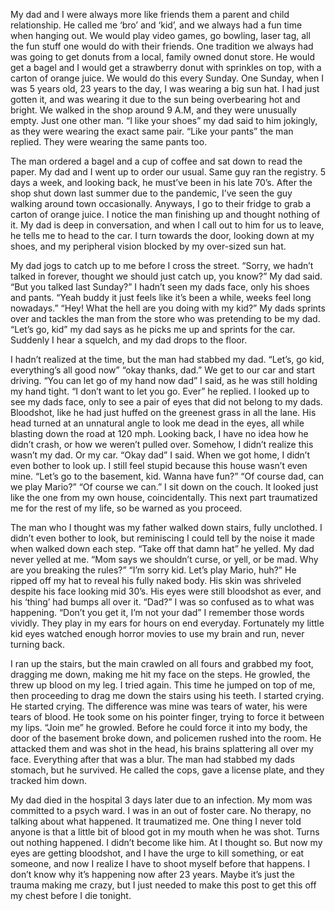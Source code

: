 My dad and I were always more like friends them a parent and child relationship. He called me ‘bro’ and ‘kid’, and we always had a fun time when hanging out. We would play video games, go bowling, laser tag, all the fun stuff one would do with their friends. One tradition we always had was going to get donuts from a local, family owned donut store. He would get a bagel and I would get a strawberry donut with sprinkles on top, with a carton of orange juice. We would do this every Sunday. One Sunday, when I was 5 years old, 23 years to the day, I was wearing a big sun hat. I had just gotten it, and was wearing it due to the sun being overbearing hot and bright. We walked in the shop around 9 A.M, and they were unusually empty. Just one other man. “I like your shoes” my dad said to him jokingly, as they were wearing the exact same pair. “Like your pants” the man replied. They were wearing the same pants too. 


The man ordered a bagel and a cup of coffee and sat down to read the paper. My dad and I went up to order our usual. Same guy ran the registry. 5 days a week, and looking back, he must’ve been in his late 70’s. After the shop shut down last summer due to the pandemic, I’ve seen the guy walking around town occasionally. Anyways, I go to their fridge to grab a carton of orange juice. I notice the man finishing up and thought nothing of it. My dad is deep in conversation, and when I call out to him for us to leave, he tells me to head to the car. I turn towards the door, looking down at my shoes, and my peripheral vision blocked by my over-sized sun hat. 



My dad jogs to catch up to me before I cross the street. “Sorry, we hadn’t talked in forever, thought we should just catch up, you know?” My dad said. “But you talked last Sunday?” I hadn’t seen my dads face, only his shoes and pants. “Yeah buddy it just feels like it’s been a while, weeks feel long nowadays.” “Hey! What the hell are you doing with my kid?” My dads sprints over and tackles the man from the store who was pretending to be my dad. “Let’s go, kid” my dad says as he picks me up and sprints for the car. Suddenly I hear a squelch, and my dad drops to the floor. 


I hadn’t realized at the time, but the man had stabbed my dad. “Let’s, go kid, everything’s all good now” “okay thanks, dad.” We get to our car and start driving. “You can let go of my hand now dad” I said, as he was still holding my hand tight. “I don’t want to let you go. Ever” he replied. I looked up to see my dads face, only to see a pair of eyes that did not belong to my dads. Bloodshot, like he had just huffed on the greenest grass in all the lane. His head turned at an unnatural angle to look me dead in the eyes, all while blasting down the road at 120 mph. Looking back, I have no idea how he didn’t crash, or how we weren’t pulled over. Somehow, I didn’t realize this wasn’t my dad. Or my car. “Okay dad” I said. When we got home, I didn’t even bother to look up. I still feel stupid because this house wasn’t even mine. “Let’s go to the basement, kid. Wanna have fun?” “Of course dad, can we play Mario?” “Of course we can.” I sit down on the couch. It looked just like the one from my own house, coincidentally. This next part traumatized me for the rest of my life, so be warned as you proceed.


The man who I thought was my father walked down stairs, fully unclothed. I didn’t even bother to look, but reminiscing I could tell by the noise it made when walked down each step. “Take off that damn hat” he yelled. My dad never yelled at me. “Mom says we shouldn’t curse, or yell, or be mad. Why are you breaking the rules?” “I’m sorry kid. Let’s play Mario, huh?” He ripped off my hat to reveal his fully naked body. His skin was shriveled despite his face looking mid 30’s. His eyes were still bloodshot as ever, and his ‘thing’ had bumps all over it. “Dad?” I was so confused as to what was happening. “Don’t you get it, I’m not your dad” I remember those words vividly. They play in my ears for hours on end everyday. Fortunately my little kid eyes watched enough horror movies to use my brain and run, never turning back.


I ran up the stairs, but the main crawled on all fours and grabbed my foot, dragging me down, making me hit my face on the steps. He growled, the threw up blood on my leg. I tried again. This time he jumped on top of me, then proceeding to drag me down the stairs using his teeth. I started crying. He started crying. The difference was mine was tears of water, his were tears of blood. He took some on his pointer finger, trying to force it between my lips. “Join me” he growled. Before he could force it into my body, the door of the basement broke down, and policemen rushed into the room. He attacked them and was shot in the head, his brains splattering all over my face. Everything after that was a blur. The man had stabbed my dads stomach, but he survived. He called the cops, gave a license plate, and they tracked him down. 



My dad died in the hospital 3 days later due to an infection. My mom was committed to a psych ward. I was in an out of foster care. No therapy, no talking about what happened. It traumatized me. One thing I never told anyone is that a little bit of blood got in my mouth when he was shot. Turns out nothing happened. I didn’t become like him. At I thought so. But now my eyes are getting bloodshot, and I have the urge to kill something, or eat someone, and now I realize I have to shoot myself before that happens. I don’t know why it’s happening now after 23 years. Maybe it’s just the trauma making me crazy, but I just needed to make this post to get this off my chest before I die tonight.